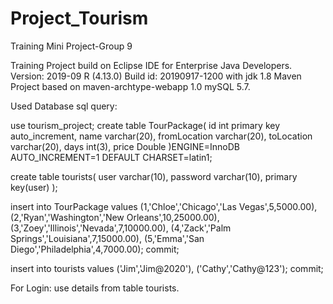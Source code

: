 # Project_Tourism
Training Mini Project-Group 9

Training Project build on Eclipse IDE for Enterprise Java Developers. Version: 2019-09 R (4.13.0) Build id: 20190917-1200 with jdk 1.8
Maven Project based on maven-archtype-webapp 1.0
mySQL 5.7.


Used Database sql query:

use tourism_project;
create table TourPackage(
id int primary key auto_increment,
name varchar(20),
fromLocation varchar(20),
toLocation varchar(20),
days int(3),
price Double
)ENGINE=InnoDB AUTO_INCREMENT=1 DEFAULT CHARSET=latin1;

create table tourists(
user varchar(10),
password varchar(10),
primary key(user)
);

insert into TourPackage values
	(1,'Chloe','Chicago','Las Vegas',5,5000.00),
	(2,'Ryan','Washington','New Orleans',10,25000.00),
	(3,'Zoey','Illinois','Nevada',7,10000.00),
	(4,'Zack','Palm Springs','Louisiana',7,15000.00),
	(5,'Emma','San Diego','Philadelphia',4,7000.00);
commit;

insert into tourists values
     ('Jim','Jim@2020'),
     ('Cathy','Cathy@123');
commit;



For Login:
use details from table tourists.
